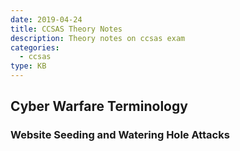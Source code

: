 ```yaml
---
date: 2019-04-24
title: CCSAS Theory Notes
description: Theory notes on ccsas exam
categories:
  - ccsas
type: KB
---
```


## Cyber Warfare Terminology

### Website Seeding and Watering Hole Attacks

